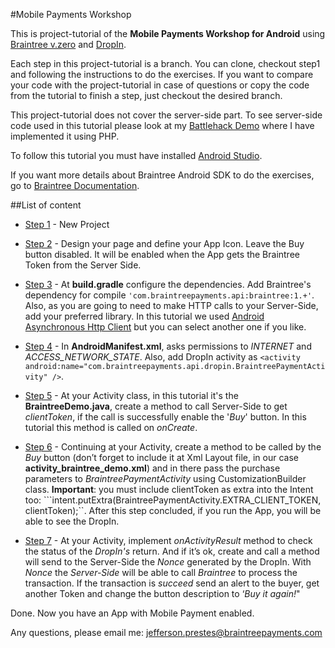 #Mobile Payments Workshop

This is project-tutorial of the **Mobile Payments Workshop for Android** using [Braintree v.zero](https://www.braintreepayments.com/v.zero) and [DropIn](https://developers.braintreepayments.com/android+php/guides/drop-in).

Each step in this project-tutorial is a branch. You can clone, checkout step1 and following the instructions to do the exercises. If you want to compare your code with the project-tutorial in case of questions or copy the code from the tutorial to finish a step, just checkout the desired branch.

This project-tutorial does not cover the server-side part. To see server-side code used in this tutorial please look at my [Battlehack Demo](https://github.com/jeffprestes/bhdemo) where I have implemented it using PHP.

To follow this tutorial you must have installed [Android Studio](https://guides.cocoapods.org/using/getting-started.html). 

If you want more details about Braintree Android SDK to do the exercises, go to [Braintree Documentation](https://developers.braintreepayments.com/android+php/start/hello-client).

  
##List of content

* [Step 1](https://github.com/jeffprestes/AndroidVZeroDemo/tree/step1) - New Project

* [Step 2](https://github.com/jeffprestes/AndroidVZeroDemo/tree/step2) - Design your page and define your App Icon. Leave the Buy button disabled. It will be enabled when the App gets the Braintree Token from the Server Side.


* [Step 3](https://github.com/jeffprestes/AndroidVZeroDemo/tree/step3) - At **build.gradle** configure the dependencies. Add Braintree's dependency for compile ```'com.braintreepayments.api:braintree:1.+'```. Also, as you are going to need to make HTTP calls to your Server-Side, add your preferred library. In this tutorial we used [Android Asynchronous Http Client](loopj.com/android-async-http/) but you can select another one if you like.


* [Step 4](https://github.com/jeffprestes/AndroidVZeroDemo/tree/step4) - In **AndroidManifest.xml**, asks permissions to *INTERNET* and *ACCESS_NETWORK_STATE*. Also, add  DropIn activity as ```<activity android:name="com.braintreepayments.api.dropin.BraintreePaymentActivity" />```.


* [Step 5](https://github.com/jeffprestes/AndroidVZeroDemo/tree/step5) - At your Activity class, in this tutorial it's the **BraintreeDemo.java**, create a method to call Server-Side to get *clientToken*, if the call is successfully enable the '*Buy*' button. In this tutorial this method is called on *onCreate*.


* [Step 6](https://github.com/jeffprestes/AndroidVZeroDemo/tree/step6) - Continuing at your Activity, create a method to be called by the *Buy* button (don’t forget to include it at Xml Layout file, in our case **activity_braintree_demo.xml**) and in there pass the purchase parameters to *BraintreePaymentActivity* using CustomizationBuilder class. **Important**: you must include clientToken as extra into the Intent too: ```intent.putExtra(BraintreePaymentActivity.EXTRA_CLIENT_TOKEN, clientToken);``. After this step concluded, if you run the App, you will be able to see the DropIn.


* [Step 7](https://github.com/jeffprestes/AndroidVZeroDemo/tree/step7) - At your Activity, implement *onActivityResult* method to check the status of the *DropIn's* return. And if it’s ok, create and call a method will send to the Server-Side the *Nonce* generated by the DropIn. With *Nonce* the *Server-Side* will be able to call *Braintree* to process the transaction. If the transaction is *succeed* send an alert to the buyer, get another Token and change the button description to ‘*Buy it again!*"





Done.
Now you have an App with Mobile Payment enabled.

Any questions, please email me: <jefferson.prestes@braintreepayments.com>